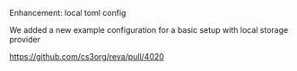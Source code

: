 Enhancement: local toml config

We added a new example configuration for a basic setup with local storage provider

https://github.com/cs3org/reva/pull/4020
